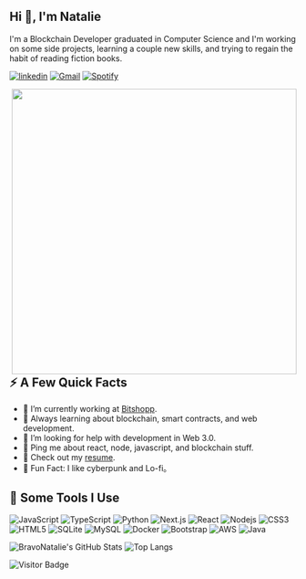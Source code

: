 ## Hi 👋, I'm Natalie

I'm a Blockchain Developer graduated in Computer Science and I'm working on some side projects, learning a couple new skills, and trying to regain the habit of reading fiction books.

[![linkedin](https://img.shields.io/badge/-@nataliebravo-0077B5?style=flat-square&amp;labelColor=0077B5&amp;logo=LinkedIn&amp;link=https://www.linkedin.com/in/nataliebravo/)](https://www.linkedin.com/in/nataliebravo/)
[![Gmail](https://img.shields.io/badge/-natalie.bravo-c14438?style=flat-square&logo=Gmail&logoColor=white)](mailto:natalie.bravo@ice.ufjf.br)
[![Spotify](https://img.shields.io/badge/-@Natalie%20Bravo-1ED760?style=flat-square&amp;labelColor=fff&amp;logo=Spotify&amp;link=https://open.spotify.com/user/22rgxxd7fo4qvzke554or6lay)](https://open.spotify.com/user/22rgxxd7fo4qvzke554or6lay)


<img align="right" src="https://cdnb.artstation.com/p/assets/images/images/024/858/699/original/pixel-jeff-divoom.gif?1583771904" width="500"/>

## ⚡️ A Few Quick Facts

- 🔭 I’m currently working at [Bitshopp].
- 🧐 Always learning about blockchain, smart contracts, and web development.
- 🤔 I’m looking for help with development in Web 3.0.
- 💬 Ping me about react, node, javascript, and blockchain stuff.
- 📙 Check out my [resume].
- 🎉 Fun Fact: I like cyberpunk and Lo-fi。


<h2>🚀 Some Tools I Use</h2>

<p align="left">
  
<img alt="JavaScript" src="https://img.shields.io/badge/-JavaScript-F0DB4F?style=flat-square&logo=javascript&logoColor=black" />
<img alt="TypeScript" src="https://img.shields.io/badge/-TypeScript-007ACC?style=flat-square&logo=typescript&logoColor=white" />
<img alt="Python" src="https://img.shields.io/badge/-Python-3776AB?style=flat-square&logo=python&logoColor=white" />
<img alt="Next.js" src="https://img.shields.io/badge/-Next.js-black?style=flat-square&logo=next.js&logoColor=white" />
<img alt="React" src="https://img.shields.io/badge/-React-45b8d8?style=flat-square&logo=react&logoColor=white" />
<img alt="Nodejs" src="https://img.shields.io/badge/-Node.js-43853d?style=flat-square&logo=Node.js&logoColor=white" />
<img alt="CSS3" src="https://img.shields.io/badge/-CSS3-1572B6?style=flat-square&logo=css3&logoColor=white" />
<img alt="HTML5" src="https://img.shields.io/badge/-HTML5-E34F26?style=flat-square&logo=html5&logoColor=white" />
<img alt="SQLite" src="https://img.shields.io/badge/-SQLite-003B57?style=flat-square&logo=sqlite&logoColor=white" />
<img alt="MySQL" src="https://img.shields.io/badge/-MySQL-4479A1?style=flat-square&logo=mysql&logoColor=white" />
<img alt="Docker" src="https://img.shields.io/badge/-Docker-2496ED?style=flat-square&logo=docker&logoColor=white" />
<img alt="Bootstrap" src="https://img.shields.io/badge/-Boostrap-7952B3?style=flat-square&logo=bootstrap&logoColor=white" />
<img alt="AWS" src="https://img.shields.io/badge/-Amazon%20AWS-232F3E?style=flat-square&logo=amazon-aws&logoColor=white" />
<img alt="Java" src="https://img.shields.io/badge/-Java-007396?style=flat-square&logo=java&logoColor=white" />

</p>


![BravoNatalie's GitHub Stats](https://github-readme-stats.vercel.app/api?username=bravonatalie&count_private=true&show_icons=true&custom_title=Github%20Status&hide=issues&theme=radical)
![Top Langs](https://github-readme-stats.vercel.app/api/top-langs/?username=BravoNatalie&hide=TeXt&hide_border=true&layout=compact&theme=radical)

![Visitor Badge](https://visitor-badge.laobi.icu/badge?page_id=BravoNatalie.BravoNatalie)


[Bitshopp]: https://bitshopp.com/
[resume]: resume.pdf

